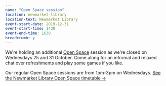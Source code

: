 ```yaml
---
name: "Open Space session"
location: newmarket-library
location-text: Newmarket Library
event-start-date: 2019-12-31
event-start-time: 1430
event-end-time: 1630
breadcrumb: y
---
```


We're holding an additional [Open Space](/health/open-space/) session as we're closed on Wednesdays 25 and 31 October. Come along for an informal and relaxed chat over refreshments and play some games if you like.

Our regular Open Space sessions are from 1pm-3pm on Wednesdays. [See the Newmarket Library Open Space timetable &rarr;](/health/open-space/newmarket/)
